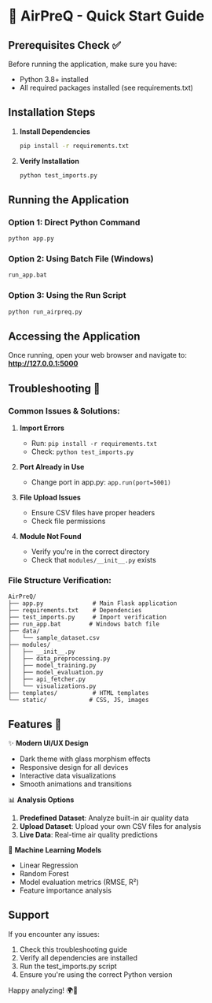 # 🚀 AirPreQ - Quick Start Guide

## Prerequisites Check ✅

Before running the application, make sure you have:
- Python 3.8+ installed
- All required packages installed (see requirements.txt)

## Installation Steps

1. **Install Dependencies**
   ```bash
   pip install -r requirements.txt
   ```

2. **Verify Installation**
   ```bash
   python test_imports.py
   ```

## Running the Application

### Option 1: Direct Python Command
```bash
python app.py
```

### Option 2: Using Batch File (Windows)
```bash
run_app.bat
```

### Option 3: Using the Run Script
```bash
python run_airpreq.py
```

## Accessing the Application

Once running, open your web browser and navigate to:
**http://127.0.0.1:5000**

## Troubleshooting 🔧

### Common Issues & Solutions:

1. **Import Errors**
   - Run: `pip install -r requirements.txt`
   - Check: `python test_imports.py`

2. **Port Already in Use**
   - Change port in app.py: `app.run(port=5001)`
   
3. **File Upload Issues**
   - Ensure CSV files have proper headers
   - Check file permissions

4. **Module Not Found**
   - Verify you're in the correct directory
   - Check that `modules/__init__.py` exists

### File Structure Verification:
```
AirPreQ/
├── app.py              # Main Flask application
├── requirements.txt    # Dependencies
├── test_imports.py     # Import verification
├── run_app.bat        # Windows batch file
├── data/
│   └── sample_dataset.csv
├── modules/
│   ├── __init__.py
│   ├── data_preprocessing.py
│   ├── model_training.py
│   ├── model_evaluation.py
│   ├── api_fetcher.py
│   └── visualizations.py
├── templates/          # HTML templates
└── static/            # CSS, JS, images
```

## Features 🌟

✨ **Modern UI/UX Design**
- Dark theme with glass morphism effects
- Responsive design for all devices
- Interactive data visualizations
- Smooth animations and transitions

📊 **Analysis Options**
1. **Predefined Dataset**: Analyze built-in air quality data
2. **Upload Dataset**: Upload your own CSV files for analysis
3. **Live Data**: Real-time air quality predictions

🔬 **Machine Learning Models**
- Linear Regression
- Random Forest
- Model evaluation metrics (RMSE, R²)
- Feature importance analysis

## Support

If you encounter any issues:
1. Check this troubleshooting guide
2. Verify all dependencies are installed
3. Run the test_imports.py script
4. Ensure you're using the correct Python version

Happy analyzing! 🌍💨
